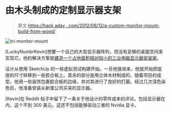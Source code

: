 # 由木头制成的定制显示器支架

> 原文:[https://hack aday . com/2012/08/12/a-custom-monitor-mount-build-from-wood/](https://hackaday.com/2012/08/12/a-custom-monitor-mount-built-from-wood/)

![](../Images/b3d93573ec3fafe8cffa6ac1399dc227.png "tri-monitor-mount")

[LuckyNumbrKevin]想要一个自己的大型显示器阵列，但没有足够的桌面空间来实现它。他的解决方案是[建造一个占地面积相对较小的三台电脑显示器安装架](http://imgur.com/a/RgmPg)。

设计从使用 SketchUp 的一些虚拟测试构建开始。一旦他拨进来，他就开始把底座的尺寸转移到一些胶合板上。其余的部分是用立体木材制成的。随着项目的成型，他用一些装饰包裹胶合板的边缘，并对其进行了良好的打磨。经过几次深色染色后，他准备安装从新蛋公司买来的显示器。

[Kevin]在 Reddit 帖子中留下了一条关于他设计的零件成本的评论。包括显示器在内，这个不到 300 美元。这还不包括能够驱动三者的 Nvidia 显卡。